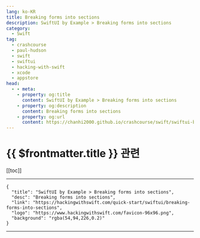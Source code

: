 ```yaml
---
lang: ko-KR
title: Breaking forms into sections
description: SwiftUI by Example > Breaking forms into sections
category:
  - Swift
tag: 
  - crashcourse
  - paul-hudson
  - swift
  - swiftui
  - hacking-with-swift
  - xcode
  - appstore
head:
  - - meta:
    - property: og:title
      content: SwiftUI by Example > Breaking forms into sections
    - property: og:description
      content: Breaking forms into sections
    - property: og:url
      content: https://chanhi2000.github.io/crashcourse/swift/swiftui-by-example/11-forms/breaking-forms-into-sections.html
---
```


# {{ $frontmatter.title }} 관련

[[toc]]

---

```component VPCard
{
  "title": "SwiftUI by Example > Breaking forms into sections",
  "desc": "Breaking forms into sections",
  "link": "https://hackingwithswift.com/quick-start/swiftui/breaking-forms-into-sections",
  "logo": "https://www.hackingwithswift.com/favicon-96x96.png",
  "background": "rgba(54,94,226,0.2)"
}
```

---

<TagLinks />